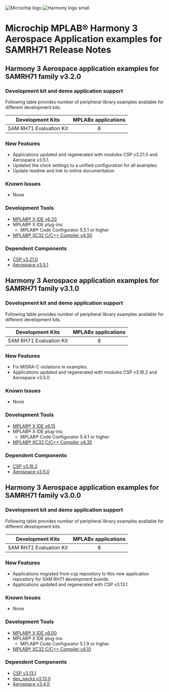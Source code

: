 ﻿![Microchip logo](https://raw.githubusercontent.com/wiki/Microchip-MPLAB-Harmony/Microchip-MPLAB-Harmony.github.io/images/microchip_logo.png)
![Harmony logo small](https://raw.githubusercontent.com/wiki/Microchip-MPLAB-Harmony/Microchip-MPLAB-Harmony.github.io/images/microchip_mplab_harmony_logo_small.png)

# Microchip MPLAB® Harmony 3 Aerospace Application examples for SAMRH71 Release Notes

## Harmony 3 Aerospace application examples for SAMRH71 family v3.2.0

### Development kit and demo application support

Following table provides number of peripheral library examples available for different development kits.

| Development Kits  | MPLABx applications |
|:-----------------:|:-------------------:|
| SAM RH71 Evaluation Kit | 8 |

### New Features

- Applications updated and regenerated with modules CSP v3.21.0 and Aerospace v3.5.1.
- Updated the clock settings to a unified configuration for all examples.
- Update readme and link to online documentation

### Known Issues

- None

### Development Tools

- [MPLAB® X IDE v6.20](https://www.microchip.com/mplab/mplab-x-ide)
- MPLAB® X IDE plug-ins:
  - MPLAB® Code Configurator 5.5.1 or higher
- [MPLAB® XC32 C/C++ Compiler v4.50](https://www.microchip.com/mplab/compilers)

### Dependent Components

* [CSP v3.21.0](https://github.com/Microchip-MPLAB-Harmony/csp/releases/tag/v3.21.0)
* [Aerospace v3.5.1](https://github.com/Microchip-MPLAB-Harmony/aerospace/releases/tag/v3.5.1)

## Harmony 3 Aerospace application examples for SAMRH71 family v3.1.0

### Development kit and demo application support

Following table provides number of peripheral library examples available for different development kits.

| Development Kits  | MPLABx applications |
|:-----------------:|:-------------------:|
| SAM RH71 Evaluation Kit | 8 |

### New Features

- Fix MISRA-C violations in examples.
- Applications updated and regenerated with modules CSP v3.18.2 and Aerospace v3.5.0.

### Known Issues

- None

### Development Tools

- [MPLAB® X IDE v6.15](https://www.microchip.com/mplab/mplab-x-ide)
- MPLAB® X IDE plug-ins:
  - MPLAB® Code Configurator 5.4.1 or higher
- [MPLAB® XC32 C/C++ Compiler v4.35](https://www.microchip.com/mplab/compilers)

### Dependent Components

* [CSP v3.18.2](https://github.com/Microchip-MPLAB-Harmony/csp/releases/tag/v3.18.2)
* [Aerospace v3.5.0](https://github.com/Microchip-MPLAB-Harmony/aerospace/releases/tag/v3.5.0)

## Harmony 3 Aerospace application examples for SAMRH71 family v3.0.0

### Development kit and demo application support

Following table provides number of peripheral library examples available for different development kits.

| Development Kits  | MPLABx applications |
|:-----------------:|:-------------------:|
| SAM RH71 Evaluation Kit | 8 |

### New Features

- Applications migrated from csp repository to this new application repository for SAM RH71 development boards.
- Applications updated and regenerated with CSP v3.13.1

### Known Issues

- None

### Development Tools

- [MPLAB® X IDE v6.00](https://www.microchip.com/mplab/mplab-x-ide)
- MPLAB® X IDE plug-ins:
  - MPLAB® Code Configurator 5.1.9 or higher
- [MPLAB® XC32 C/C++ Compiler v4.10](https://www.microchip.com/mplab/compilers)

### Dependent Components

* [CSP v3.13.1](https://github.com/Microchip-MPLAB-Harmony/csp/releases/tag/v3.13.1)
* [dev_packs v3.13.0](https://github.com/Microchip-MPLAB-Harmony/dev_packs/releases/tag/v3.13.0)
* [Aerospace v3.4.0](https://github.com/Microchip-MPLAB-Harmony/aerospace/releases/tag/v3.4.0)
